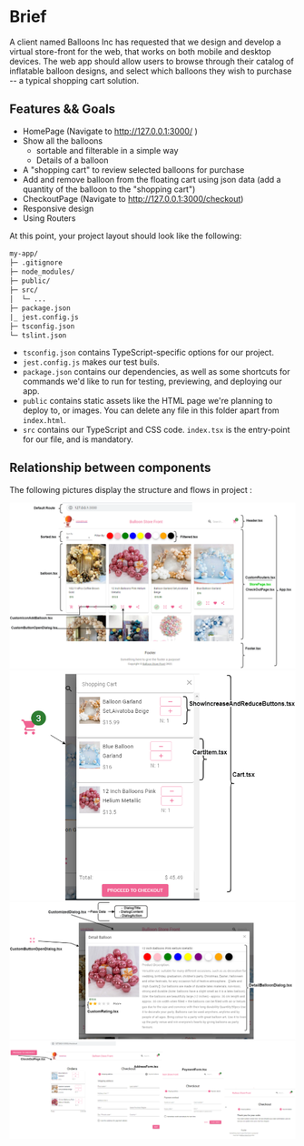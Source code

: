 # Brief

A client named Balloons Inc has requested that we design and develop a virtual store-front for the web, that works on both mobile and desktop devices. The web app should allow users to browse through their catalog of inflatable balloon designs, and select which balloons they 
wish to purchase -- a typical shopping cart solution.

## Features && Goals

- HomePage (Navigate to http://127.0.0.1:3000/ )
- Show all the balloons
   - sortable and filterable in a simple way
   - Details of a balloon
-  A "shopping cart" to review selected balloons for purchase
- Add and remove balloon from the floating cart using json data (add a quantity of the balloon to the "shopping cart")
- CheckoutPage (Navigate to http://127.0.0.1:3000/checkout)
- Responsive design
- Using Routers


At this point, your project layout should look like the following:

```text
my-app/
├─ .gitignore
├─ node_modules/
├─ public/
├─ src/
│  └─ ...
├─ package.json
|_ jest.config.js
├─ tsconfig.json
└─ tslint.json
```

* `tsconfig.json` contains TypeScript-specific options for our project.
* `jest.config.js` makes our test buils.
* `package.json` contains our dependencies, as well as some shortcuts for commands we'd like to run for testing, previewing, and deploying our app.
* `public` contains static assets like the HTML page we're planning to deploy to, or images. You can delete any file in this folder apart from `index.html`.
* `src` contains our TypeScript and CSS code. `index.tsx` is the entry-point for our file, and is mandatory.


## Relationship between components

The following pictures display the structure and flows in project :  

![img](https://github.com/sarlakZM/web-balloon-storefront-react/blob/master/public/assets/view-project/Page-1.drawio.png)
![img](https://github.com/sarlakZM/web-balloon-storefront-react/blob/master/public/assets/view-project/Page-2.drawio.png)
![img](https://github.com/sarlakZM/web-balloon-storefront-react/blob/master/public/assets/view-project/Page-3.drawio.png)
![img](https://github.com/sarlakZM/web-balloon-storefront-react/blob/master/public/assets/view-project/Page-4.drawio.png)


